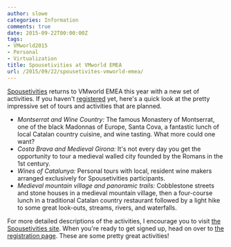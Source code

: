 ```yaml
---
author: slowe
categories: Information
comments: true
date: 2015-09-22T00:00:00Z
tags:
- VMworld2015
- Personal
- Virtualization
title: Spousetivities at VMworld EMEA
url: /2015/09/22/spousetivites-vmworld-emea/
---
```


[Spousetivities][link-2] returns to VMworld EMEA this year with a new set of activities. If you haven't [registered][link-1] yet, here's a quick look at the pretty impressive set of tours and activities that are planned.

* _Montserrat and Wine Country:_ The famous Monastery of Montserrat, one of the black Madonnas of Europe, Santa Cova, a fantastic lunch of local Catalan country cuisine, and wine tasting. What more could one want?
* _Costa Brava and Medieval Girona:_ It's not every day you get the opportunity to tour a medieval walled city founded by the Romans in the 1st century.
* _Wines of Catalunya:_ Personal tours with local, resident wine makers arranged exclusively for Spousetivities participants.
* _Medieval mountain village and panoramic trails:_ Cobblestone streets and stone houses in a medieval mountain village, then a four-course lunch in a traditional Catalan country restaurant followed by a light hike to some great look-outs, streams, rivers, and waterfalls.

For more detailed descriptions of the activities, I encourage you to visit [the Spousetivities site][link-3]. When you're ready to get signed up, head on over to [the registration page][link-1]. These are some pretty great activities!

[link-1]: https://www.eventbrite.com/e/vmworld-barcelona-spousetivities-2015-tickets-4118665038
[link-2]: http://spousetivities.com
[link-3]: http://spousetivities.com/2015/09/lets-go-to-barcelona/
